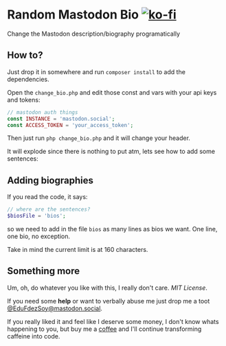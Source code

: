 # Random Mastodon Bio [![ko-fi](https://www.ko-fi.com/img/githubbutton_sm.svg)](https://ko-fi.com/EduFdezSoy)
Change the Mastodon description/biography programatically

## How to?
Just drop it in somewhere and run `composer install` to add the dependencies.  

Open the `change_bio.php` and edit those const and vars with your api keys and tokens:
```php
// mastodon auth things
const INSTANCE = 'mastodon.social';
const ACCESS_TOKEN = 'your_access_token';
```

Then just run `php change_bio.php` and it will change your header.

It will explode since there is nothing to put atm, lets see how to add some sentences:

## Adding biographies
If you read the code, it says:

```php
// where are the sentences?
$biosFile = 'bios';
```

so we need to add in the file `bios` as many lines as bios we want. One line, one bio, no exception.  

Take in mind the current limit is at 160 characters.

## Something more
Um, oh, do whatever you like with this, I really don't care. *MIT License*.  

If you need some **help** or want to verbally abuse me just drop me a toot [@EduFdezSoy@mastodon.social](https://mastodon.social/@EduFdezSoy).  

If you really liked it and feel like I deserve some money, I don't know whats happening to you, but buy me a [coffee](https://ko-fi.com/EduFdezSoy) and I'll continue transforming caffeine into code.